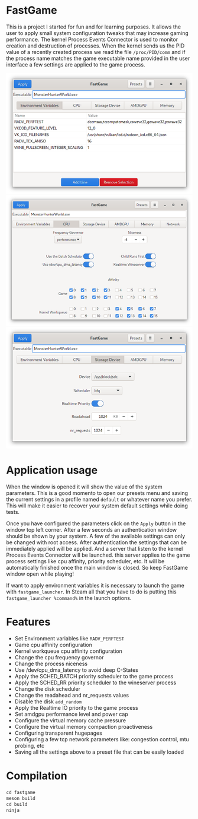 # FastGame

This is a project I started for fun and for learning purposes. It allows the user to apply small system configuration
tweaks that may increase gaming performance. The kernel Process Events Connector is used to monitor creation and
destruction of processes. When the kernel sends us the PID value of a recently created process we read the file
`/proc/PID/comm` and if the process name matches the game executable name provided in the user interface a few settings
are applied to the game process.

![](images/environment_variables.png)
![](images/cpu.png)
![](images/disk.png)

# Application usage

When the window is opened it will show the value of the system parameters. This is a good momento to open
our presets menu and saving the current settings in a profile named `default` or whatever name you prefer. This will
make it easier to recover your system default settings while doing tests.

Once you have configured the parameters click on the `Apply` button in the window top left corner. After a few seconds
an authentication window should be shown by your system. A few of the available settings can only be changed with root
access. After authentication the settings that can be immediately applied will be applied. And a server that listen
to the kernel Process Events Connector will be launched. this server applies to the game process settings like cpu
affinity, priority scheduler, etc. It will be automatically finished once the main window is closed. So keep FastGame
window open while playing!

If want to apply environment variables it is necessary to launch the game with `fastgame_launcher`. In Steam all that
you have to do is putting this `fastgame_launcher %command%` in the launch options.

# Features

- Set Environment variables like `RADV_PERFTEST`
- Game cpu affinity configuration
- Kernel workqueue cpu affinity configuration
- Change the cpu frequency governor
- Change the process niceness
- Use /dev/cpu_dma_latency to avoid deep C-States
- Apply the SCHED_BATCH priority scheduler to the game process
- Apply the SCHED_RR priority scheduler to the wineserver process
- Change the disk scheduler
- Change the readahead and nr_requests values
- Disable the disk `add_random`
- Apply the Realtime IO priority to the game process
- Set amdgpu performance level and power cap
- Configure the virtual memory cache pressure
- Configure the virtual memory compaction proactiveness
- Configuring transparent hugepages
- Configuring a few tcp network parameters like: congestion control, mtu probing, etc
- Saving all the settings above to a preset file that can be easily loaded

# Compilation

```
cd fastgame
meson build
cd build
ninja
```

